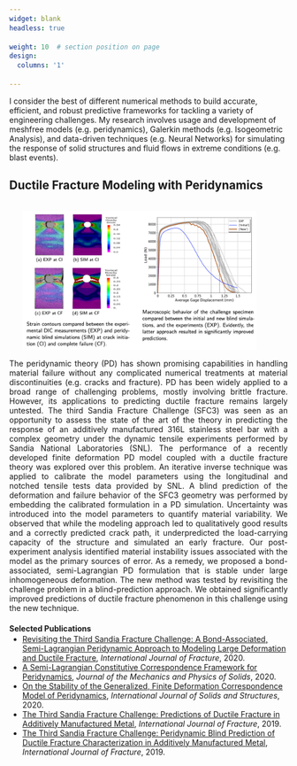 ```yaml
---
widget: blank
headless: true

weight: 10  # section position on page
design:
  columns: '1'

---
```


<style>
img {
  color: white;
  padding: 16px;
}
</style>

I consider the best of different numerical methods to build accurate, efficient, and robust predictive frameworks for tackling a variety of engineering challenges. My research involves usage and development of meshfree models (e.g. peridynamics), Galerkin methods (e.g. Isogeometric Analysis), and data-driven techniques (e.g. Neural Networks) for simulating the response of solid structures and fluid flows in extreme conditions (e.g. blast events).

## **Ductile Fracture Modeling with Peridynamics**

<p>
<figure>
  <img align="right" Padding="210px" src="./figures/SFC.png" width="700">
</figure>
  
<p style='text-align: justify;'> 
  The peridynamic theory (PD) has shown promising capabilities in handling material failure without any complicated numerical treatments at material discontinuities (e.g. cracks and fracture). PD has been widely applied to a broad range of challenging problems, mostly involving brittle fracture. However, its applications to predicting ductile fracture remains largely untested. The third Sandia Fracture Challenge (SFC3) was seen as an opportunity to assess the state of the art of the theory in predicting the response of an additively manufactured 316L stainless steel bar with a complex geometry under the dynamic tensile experiments performed by Sandia National Laboratories (SNL). The performance of a recently developed finite deformation PD model coupled with a ductile fracture theory was explored over this problem. An iterative inverse technique was applied to calibrate the model parameters using the longitudinal and notched tensile tests data provided by SNL. A blind prediction of the deformation and failure behavior of the SFC3 geometry was performed by embedding the calibrated formulation in a PD simulation. Uncertainty was introduced into the model parameters to quantify material variability. We observed that while the modeling approach led to qualitatively good results and a correctly predicted crack path, it underpredicted the load-carrying capacity of the structure and simulated an early fracture. Our post-experiment analysis identified material instability issues associated with the model as the primary sources of error. As a remedy, we proposed a bond-associated, semi-Lagrangian PD formulation that is stable under large inhomogeneous deformation. The new method was tested by revisiting the challenge problem in a blind-prediction approach. We obtained significantly improved predictions of ductile fracture phenomenon in this challenge using the new technique.

  <span style="display:block; margin-top:20px; margin-bottom:-12px;">**Selected Publications**</span>

  -  <a href="https://link.springer.com/article/10.1007/s10704-020-00455-1">Revisiting the Third Sandia Fracture Challenge: A Bond-Associated, Semi-Lagrangian Peridynamic Approach to Modeling Large Deformation and Ductile Fracture</a>, <i>International Journal of Fracture</i>, 2020. 
  -  <a href="https://www.sciencedirect.com/science/article/pii/S0022509619309512">A Semi-Lagrangian Constitutive Correspondence Framework for Peridynamics</a>, <i>Journal of the Mechanics and Physics of Solids</i>, 2020. 
  -  <a href="https://www.sciencedirect.com/science/article/pii/S0020768319303506">On the Stability of the Generalized, Finite Deformation Correspondence Model of Peridynamics</a>, <i>International Journal of Solids and Structures</i>, 2020. 
  -  <a href="https://link.springer.com/article/10.1007/s10704-019-00361-1">The Third Sandia Fracture Challenge: Predictions of Ductile Fracture in Additively Manufactured Metal</a>, <i>International Journal of Fracture</i>, 2019. 
  -  <a href="https://link.springer.com/article/10.1007/s10704-019-00363-z">The Third Sandia Fracture Challenge: Peridynamic Blind Prediction of Ductile Fracture Characterization in Additively Manufactured Metal</a>, <i>International Journal of Fracture</i>, 2019. 
</p>
</p>

